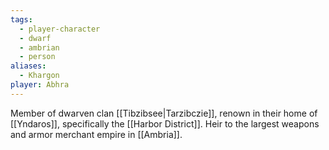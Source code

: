 ```yaml
---
tags:
  - player-character
  - dwarf
  - ambrian
  - person
aliases:
  - Khargon
player: Abhra
---
```


Member of dwarven clan [[Tibzibsee|Tarzibczie]], renown in their home of [[Yndaros]], specifically the [[Harbor District]]. Heir to the largest weapons and armor merchant empire in [[Ambria]].